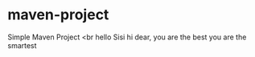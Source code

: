 # maven-project

Simple Maven Project
<br
hello Sisi
hi dear, you are the best
you are the smartest
